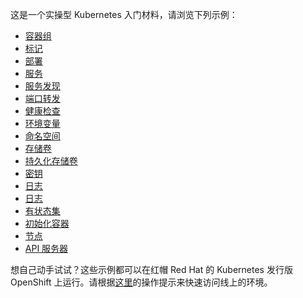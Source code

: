 这是一个实操型 Kubernetes 入门材料，请浏览下列示例：

- [容器组](/pods/)
- [标记](/labels/)
- [部署](/deployments/)
- [服务](/services/)
- [服务发现](/sd/)
- [端口转发](/pf/)
- [健康检查](/healthz/)
- [环境变量](/envs/)
- [命名空间](/ns/)
- [存储卷](/volumes/)
- [持久化存储卷](/pv/)
- [密钥](/secrets/)
- [日志](/logging/)
- [日志](/jobs/)
- [有状态集](/statefulset/)
- [初始化容器](/ic/)
- [节点](/nodes/)
- [API 服务器](/api/)

想自己动手试试？这些示例都可以在红帽 Red Hat 的 Kubernetes 发行版 OpenShift 上运行。请根据[这里](/diy/)的操作提示来快速访问线上的环境。

